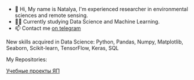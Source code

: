 - 👋 Hi, My name is Natalya, I'm experienced researcher in environmental sciences and remote sensing.
- 👩‍🔬 Currently studying Data Science and Machine Learning.
- 📫 Contact me [on telegram](https://t.me/feography)


New skills acquired in Data Science:
Python, Pandas, Numpy, Matplotlib, Seaborn, Scikit-learn, TensorFlow, Keras, SQL

My Repositories:

[Учебные проекты ЯП](https://github.com/feography/Practicum_projects)

<!---
feography/feography is a ✨ special ✨ repository because its `README.md` (this file) appears on your GitHub profile.
You can click the Preview link to take a look at your changes.
--->
